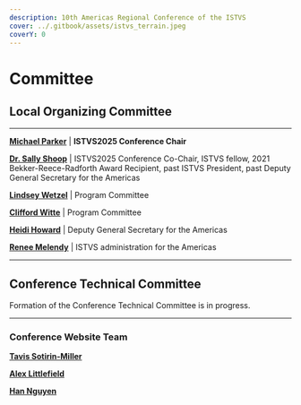 ```yaml
---
description: 10th Americas Regional Conference of the ISTVS
cover: ../.gitbook/assets/istvs_terrain.jpeg
coverY: 0
---
```


# Committee

## Local Organizing Committee

***

[**Michael Parker**](mailto:Michael.W.Parker@erdc.dren.mil) | **ISTVS2025 Conference Chair**

[**Dr. Sally Shoop**](mailto:Sally.a.shoop@usace.army.mil) | ISTVS2025 Conference Co-Chair, ISTVS fellow, 2021 Bekker-Reece-Radforth Award Recipient, past ISTVS President, past Deputy General Secretary for the Americas

[**Lindsey Wetzel**](mailto:Lindsey.A.Wetzel@usace.army.mil) | Program Committee

[**Clifford Witte**](mailto:Clifford.F.Witte@usace.army.mil) | Program Committee

[**Heidi Howard**](mailto:Heidi.R.Howard@usace.army.mil) | Deputy General Secretary for the Americas

[**Renee Melendy**](mailto:Renee.D.Melendy@usace.army.mil) | ISTVS administration for the Americas

***

## Conference Technical Committee

Formation of the Conference Technical Committee is in progress.

***

### Conference Website Team

[**Tavis Sotirin-Miller**](mailto:tavis.a.sotirin-miller@usace.army.mil)

[**Alex Littlefield**](mailto:Alex.C.Littlefield@erdc.dren.mil)

[**Han Nguyen**](mailto:Han.V.Nguyen@erdc.dren.mil)
